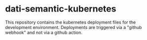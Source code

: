 # dati-semantic-kubernetes

This repository contains the kubernetes deployment files
for the development environment.
Deployments are triggered via a "github webhook" and not
via a github action.

